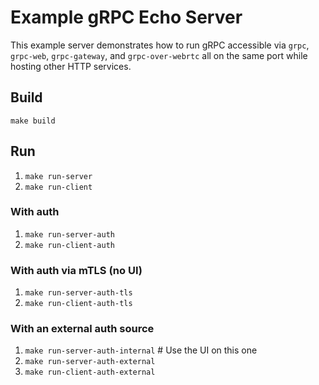 # Example gRPC Echo Server

This example server demonstrates how to run gRPC accessible via `grpc`, `grpc-web`, `grpc-gateway`, and `grpc-over-webrtc` all on the same port while hosting other HTTP services.

## Build

`make build`

## Run

1. `make run-server`
1. `make run-client`

### With auth

1. `make run-server-auth`
1. `make run-client-auth`

### With auth via mTLS (no UI)

1. `make run-server-auth-tls`
1. `make run-client-auth-tls`

### With an external auth source

1. `make run-server-auth-internal` # Use the UI on this one
1. `make run-server-auth-external`
1. `make run-client-auth-external`
